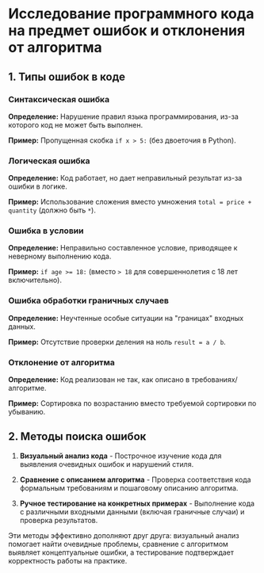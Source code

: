 # Исследование программного кода на предмет ошибок и отклонения от алгоритма

## 1. Типы ошибок в коде

### Синтаксическая ошибка
**Определение:** Нарушение правил языка программирования, из-за которого код не может быть выполнен.

**Пример:** Пропущенная скобка `if x > 5:` (без двоеточия в Python).

### Логическая ошибка
**Определение:** Код работает, но дает неправильный результат из-за ошибки в логике.

**Пример:** Использование сложения вместо умножения `total = price + quantity` (должно быть `*`).

### Ошибка в условии
**Определение:** Неправильно составленное условие, приводящее к неверному выполнению кода.

**Пример:** `if age >= 18:` (вместо `> 18` для совершеннолетия с 18 лет включительно).

### Ошибка обработки граничных случаев
**Определение:** Неучтенные особые ситуации на "границах" входных данных.

**Пример:** Отсутствие проверки деления на ноль `result = a / b`.

### Отклонение от алгоритма
**Определение:** Код реализован не так, как описано в требованиях/алгоритме.

**Пример:** Сортировка по возрастанию вместо требуемой сортировки по убыванию.

## 2. Методы поиска ошибок

1. **Визуальный анализ кода** - Построчное изучение кода для выявления очевидных ошибок и нарушений стиля.

2. **Сравнение с описанием алгоритма** - Проверка соответствия кода формальным требованиям и пошаговому описанию алгоритма.

3. **Ручное тестирование на конкретных примерах** - Выполнение кода с различными входными данными (включая граничные случаи) и проверка результатов.

Эти методы эффективно дополняют друг друга: визуальный анализ помогает найти очевидные проблемы, сравнение с алгоритмом выявляет концептуальные ошибки, а тестирование подтверждает корректность работы на практике.
